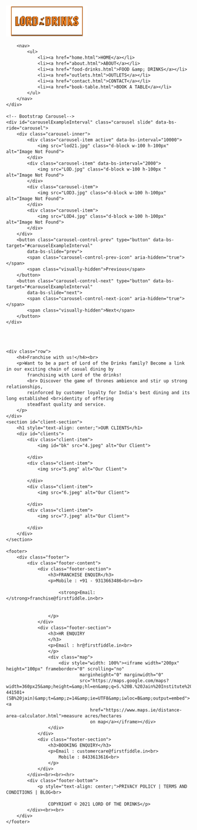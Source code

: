 
<html>

<head>
    <meta charset="UTF-8">
    <meta name="viewport" content="width=device-width, initial-scale=1.0">
    <title>Load of Drink</title>
    <link rel="stylesheet" href="load.css" type="text/css">
    <link href="https://cdn.jsdelivr.net/npm/bootstrap@5.0.2/dist/css/bootstrap.min.css" rel="stylesheet"
        integrity="sha384-EVSTQN3/azprG1Anm3QDgpJLIm9Nao0Yz1ztcQTwFspd3yD65VohhpuuCOmLASjC" crossorigin="anonymous">
    <script src="https://cdn.jsdelivr.net/npm/bootstrap@5.0.2/dist/js/bootstrap.bundle.min.js"
        integrity="sha384-MrcW6ZMFYlzcLA8Nl+NtUVF0sA7MsXsP1UyJoMp4YLEuNSfAP+JcXn/tWtIaxVXM"
        crossorigin="anonymous"></script>
    <link rel="preconnect" href="https://fonts.googleapis.com">
    <link rel="preconnect" href="https://fonts.gstatic.com" crossorigin>
    <link href="https://fonts.googleapis.com/css2?family=Oswald&display=swap" rel="stylesheet">
    <link rel="stylesheet" href="https://cdnjs.cloudflare.com/ajax/libs/font-awesome/6.4.0/css/all.min.css"
        integrity="sha512-iecdLmaskl7CVkqkXNQ/ZH/XLlvWZOJyj7Yy7tcenmpD1ypASozpmT/E0iPtmFIB46ZmdtAc9eNBvH0H/ZpiBw=="
        crossorigin="anonymous" referrerpolicy="no-referrer" />
</head>

<body>
    <div class="nav-bar">
        <img src="logo.png" alt="No Image Found">

        <nav>
            <ul>
                <li><a href="home.html">HOME</a></li>
                <li><a href="about.html">ABOUT</a></li>
                <li><a href="food-drinks.html">FOOD &amp; DRINKS</a></li>
                <li><a href="outlets.html">OUTLETS</a></li>
                <li><a href="contact.html">CONTACT</a></li>
                <li><a href="book-table.html">BOOK A TABLE</a></li>
            </ul>
        </nav>
    </div>

    <!-- Bootstrap Carousel-->
    <div id="carouselExampleInterval" class="carousel slide" data-bs-ride="carousel">
        <div class="carousel-inner">
            <div class="carousel-item active" data-bs-interval="10000">
                <img src="lod21.jpg" class="d-block w-100 h-100px" alt="Image Not Found">
            </div>
            <div class="carousel-item" data-bs-interval="2000">
                <img src="LOD.jpg" class="d-block w-100 h-100px " alt="Image Not Found">
            </div>
            <div class="carousel-item">
                <img src="LOD3.jpg" class="d-block w-100 h-100px" alt="Image Not Found">
            </div>
            <div class="carousel-item">
                <img src="LOD4.jpg" class="d-block w-100 h-100px" alt="Image Not Found">
            </div>
        </div>
        <button class="carousel-control-prev" type="button" data-bs-target="#carouselExampleInterval"
            data-bs-slide="prev">
            <span class="carousel-control-prev-icon" aria-hidden="true"></span>
            <span class="visually-hidden">Previous</span>
        </button>
        <button class="carousel-control-next" type="button" data-bs-target="#carouselExampleInterval"
            data-bs-slide="next">
            <span class="carousel-control-next-icon" aria-hidden="true"></span>
            <span class="visually-hidden">Next</span>
        </button>
    </div>



    
    <div class="row">
        <h4>Franchise with us!</h4><br>
        <p>Want to be a part of Lord of the Drinks family? Become a link in our exciting chain of casual dining by
            franchising with Lord of the drinks!
            <br> Discover the game of thrones ambience and stir up strong relationships,
            reinforced by customer loyalty for India's best dining and its long established <br>identity of offering
            steadfast quality and service.
        </p>
    </div>
    <section id="client-section">
        <h1 style="text-align: center;">OUR CLIENTS</h1>
        <div id="clients">
            <div class="client-item">
                <img id="bk" src="4.jpeg" alt="Our Client">

            </div>
            <div class="client-item">
                <img src="5.png" alt="Our Client">

            </div>
            <div class="client-item">
                <img src="6.jpeg" alt="Our Client">

            </div>
            <div class="client-item">
                <img src="7.jpeg" alt="Our Client">

            </div>
        </div>
    </section>

    <footer>
        <div class="footer">
            <div class="footer-content">
                <div class="footer-section">
                    <h3>FRANCHISE ENQUIR</h3>
                    <p>Mobile : +91 - 9313663486<br><br>

                        <strong>Email:</strong>franchise@firstfiddle.in<br>
                      

                    </p>
                </div>
                <div class="footer-section">
                    <h3>HR ENQUIRY
                    </h3>
                    <p>Email : hr@firstfiddle.in<br>
                    </p>
                    <div class="map">
                        <div style="width: 100%"><iframe width="200px" height="100px" frameborder="0" scrolling="no"
                                marginheight="0" marginwidth="0"
                                src="https://maps.google.com/maps?width=360px25&amp;height=&amp;hl=en&amp;q=S.%20B.%20Jain%20Institute%20of%20Technology,%20Management%20&amp;%20Research,%20Near%20Jain%20International%20School,%20Yerla%20Village,%20Kalmeshwar%20Road,%20Nagpur-441501+(SB%20jain)&amp;t=&amp;z=14&amp;ie=UTF8&amp;iwloc=B&amp;output=embed"><a
                                    href="https://www.maps.ie/distance-area-calculator.html">measure acres/hectares
                                    on map</a></iframe></div>
                    </div>
                </div>
                <div class="footer-section">
                    <h3>BOOKING ENQUIRY</h3>
                    <p>Email : customercare@firstfiddle.in<br>
                        Mobile : 8433613616<br>
                    </p>
                </div>
            </div><br><br><hr>
            <div class="footer-bottom">
                <p style="text-align: center;">PRIVACY POLICY | TERMS AND CONDITIONS | BLOG<br>

                    COPYRIGHT © 2021 LORD OF THE DRINKS</p>
            </div><br><br>
        </div>
    </footer>
   


</body>

</html>
